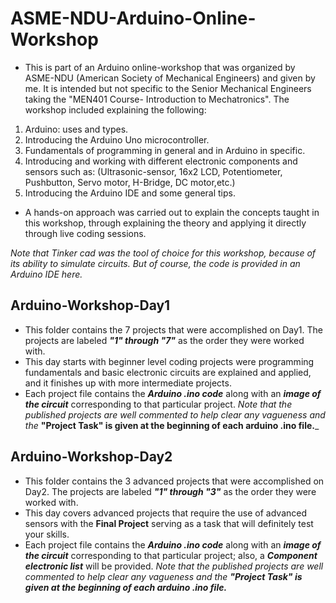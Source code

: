 # ASME-NDU-Arduino-Online-Workshop
* This is part of an Arduino online-workshop that was organized by ASME-NDU (American Society of Mechanical Engineers) and given by me. It is intended but not specific to the Senior Mechanical Engineers taking the "MEN401 Course- Introduction to Mechatronics". 
The workshop included explaining the following:
1) Arduino: uses and types.
2) Introducing the Arduino Uno microcontroller.
3) Fundamentals of programming in general and in Arduino in specific.
4) Introducing and working with different electronic components and sensors such as: (Ultrasonic-sensor, 16x2 LCD, Potentiometer, Pushbutton, Servo motor, H-Bridge, DC motor,etc.) 
5) Introducing the Arduino IDE and some general tips.

* A hands-on approach was carried out to explain the concepts taught in this workshop, through explaining the theory and applying it directly through live coding sessions.

_Note that Tinker cad was the tool of choice for this workshop, because of its ability to simulate circuits. But of course, the code is provided in an Arduino IDE here._
 
## Arduino-Workshop-Day1
* This folder contains the 7 projects that were accomplished on Day1. The projects are labeled ***"1" through "7"*** as the order they were worked with. 
* This day starts with beginner level coding projects were programming fundamentals and basic electronic circuits are explained and applied, and it finishes up with more intermediate projects. 
* Each project file contains the ***Arduino .ino code*** along with an ***image of the circuit*** corresponding to that particular project. 
_Note that the published projects are well commented to help clear any vagueness and the_ **"Project Task" is given at the beginning of each arduino .ino file.**_  

## Arduino-Workshop-Day2
* This folder contains the 3 advanced projects that were accomplished on Day2. The projects are labeled ***"1" through "3"*** as the order they were worked with. 
* This day covers advanced projects that require the use of advanced sensors with the **Final Project** serving as a task that will definitely test your skills. 
* Each project file contains the ***Arduino .ino code*** along with an ***image of the circuit*** corresponding to that particular project; also, a ***Component electronic list*** will be provided. 
_Note that the published projects are well commented to help clear any vagueness and the **"Project Task" is given at the beginning of each arduino .ino file.**_

